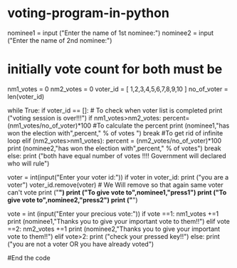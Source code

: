 # voting-program-in-python
nominee1 = input ("Enter the name of 1st nominee:")
nominee2 = input ("Enter the name of 2nd nominee:")

# initially vote count for both must be 

nm1_votes = 0 
nm2_votes = 0
voter_id = [ 1,2,3,4,5,6,7,8,9,10 ]
no_of_voter = len(voter_id)

while True:
    if voter_id == []:  # To check when voter list is completed
       print ("voting session is over!!!")
       if nm1_votes>nm2_votes:
            percent= (nm1_votes/no_of_voter)*100   #To calculate the percent
            print (nominee1,"has won the election with",percent," % of votes ")
       break     #To get rid of infinite loop
    elif (nm2_votes>nm1_votes):
        percent = (nm2_votes/no_of_voter)*100
        print (nominee2,"has won the election with",percent," % of votes")
        break
else:
    print ("both have equal number of votes !!!! Government will declared who will rule")
    

voter = int(input("Enter your voter id:"))
if voter in voter_id:
 print ("you are a voter")
 voter_id.remove(voter)   # We Will remove so that again same voter can't vote
 print ("______")
 print ("To give vote to",nominee1,"press1")
 print ("To give vote to",nominee2,"press2")
 print ("______")

vote = int (input("Enter your precious vote:"))
if vote ==1:
    nm1_votes +=1
    print (nominee1,"Thanks you to give your important vote to them!!")
elif vote ==2:
    nm2_votes +=1
    print (nominee2,"Thanks you to give your important vote to them!!")
elif vote>2:
    print ("check your pressed key!!")
else:
    print ("you are not a voter OR you have already voted")

#End the code
